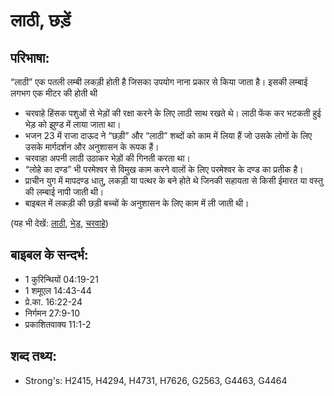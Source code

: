 # लाठी, छड़ें #

## परिभाषा: ##

“लाठी” एक पतली लम्बी लकड़ी होती है जिसका उपयोग नाना प्रकार से किया जाता है। इसकी लम्बाई लगभग एक मीटर की होती थी

* चरवाहे हिंसक पशुओं से भेड़ों की रक्षा करने के लिए लाठी साथ रखते थे। लाठी फेंक कर भटकती हुई भेड़ को झुण्ड में लाया जाता था।
* भजन 23 में राजा दाऊद ने “छड़ी” और “लाठी” शब्दों को काम में लिया हैं जो उसके लोगों के लिए उसके मार्गदर्शन और अनुशासन के रूपक हैं।
* चरवाहा अपनी लाठी उठाकर भेड़ों की गिनती करता था।
* “लोहे का दण्ड” भी परमेश्वर से विमुख काम करने वालों के लिए परमेश्वर के दण्ड का प्रतीक है।
* प्राचीन युग में मापदण्ड धातु, लकड़ी या पत्थर के बने होते थे जिनकी सहायता से किसी ईमारत या वस्तु की लम्बाई नापी जाती थी।
* बाइबल में लकड़ी की छड़ी बच्चों के अनुशासन के लिए काम में ली जाती थी।

(यह भी देखें: [लाठी](../staff.md), [भेड़](../sheep.md), [चरवाहे](../shepherd.md))

## बाइबल के सन्दर्भ: ##

* 1 कुरिन्थियों 04:19-21
* 1 शमूएल 14:43-44
* प्रे.का. 16:22-24
* निर्गमन 27:9-10
* प्रकाशितवाक्य 11:1-2

## शब्द तथ्य: ##

* Strong's: H2415, H4294, H4731, H7626, G2563, G4463, G4464
